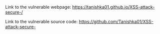 Link to the vulnerable webpage:
https://tanishka01.github.io/XSS-attack-secure-/

Link to the vulnerable source code:
https://github.com/Tanishka01/XSS-attack-secure-
